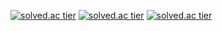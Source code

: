 [![solved.ac tier](http://mazassumnida.wtf/api/generate_badge?boj={eunyechan})](https://solved.ac/{eunyechan})
[![solved.ac tier](http://mazassumnida.wtf/api/v2/generate_badge?boj={eunyechan})](https://solved.ac/{eunyechan})
[![solved.ac tier](http://mazassumnida.wtf/api/mini/generate_badge?boj={eunyechan})](https://solved.ac/{eunyechan})
